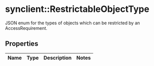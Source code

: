# synclient::RestrictableObjectType

JSON enum for the types of objects which can be restricted by an AccessRequirement.
## Properties
Name | Type | Description | Notes
------------ | ------------- | ------------- | -------------


